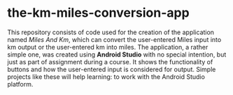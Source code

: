 # the-km-miles-conversion-app

This repository consists of code used for the creation of the application named *Miles And Km*, which can convert the user-entered Miles input into km output or the user-entered km into miles. The application, a rather simple one, was created using **Android Studio** with no special intention, but just as part of assignment during a course. It shows the functionality of buttons and how the user-entered input is considered for output. Simple projects like these will help learning: to work with the Android Studio platform. 
